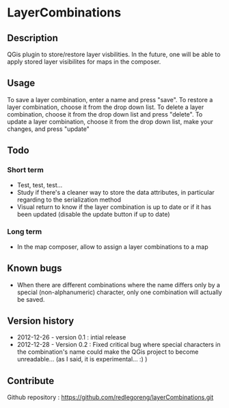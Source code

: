 # LayerCombinations #


## Description ##

QGis plugin to store/restore layer visbilities.
In the future, one will be able to apply stored layer visibilites for maps in the composer.


## Usage ##

To save a layer combination, enter a name and press "save".
To restore a layer combination, choose it from the drop down list.
To delete a layer combination, choose it from the drop down list and press "delete".
To update a layer combination, choose it from the drop down list, make your changes, and press "update"


## Todo ##

### Short term ###
- Test, test, test...
- Study if there's a cleaner way to store the data attributes, in particular regarding to the serialization method
- Visual return to know if the layer combination is up to date or if it has been updated (disable the update button if up to date)

### Long term ###
- In the map composer, allow to assign a layer combinations to a map

## Known bugs ##
- When there are different combinations where the name differs only by a special (non-alphanumeric) character, only one combination will actually be saved.

## Version history ##
- 2012-12-26 - version 0.1 : intial release
- 2012-12-28 - Version 0.2 : Fixed critical bug where special characters in the combination's name could make the QGis project to become unreadable... (as I said, it is experimental... :) )

## Contribute ##
Github repository : https://github.com/redlegoreng/layerCombinations.git
